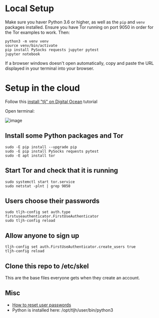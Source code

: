# Local Setup

Make sure you haver Python 3.6 or higher, as well as the `pip` and `venv` packages installed. Ensure you have Tor running on port 9050 in order for the Tor examples to work. Then:

```
python3 -m venv venv
source venv/bin/activate
pip install PySocks requests jupyter pytest
jupyter notebook
```

If a browser windows doesn't open automatically, copy and paste the URL displayed in your terminal into your browser.

# Setup in the cloud

Follow this [install "tlj" on Digital Ocean](https://the-littlest-jupyterhub.readthedocs.io/en/latest/install/digitalocean.html) tutorial

Open terminal:

![image](https://the-littlest-jupyterhub.readthedocs.io/en/latest/_images/new-terminal-button3.png)

## Install some Python packages and Tor

```
sudo -E pip install --upgrade pip
sudo -E pip install PySocks requests pytest
sudo -E apt install tor
```

## Start Tor and check that it is running

```
sudo systemctl start tor.service
sudo netstat -plnt | grep 9050
```

## Users choose their passwords

```
sudo tljh-config set auth.type firstuseauthenticator.FirstUseAuthenticator 
sudo tljh-config reload
```

## Allow anyone to sign up

```
tljh-config set auth.FirstUseAuthenticator.create_users true
tljh-config reload
```

## Clone this repo to /etc/skel

This are the base files everyone gets when they create an account.

## Misc

* [How to reset user passwords](https://github.com/jupyterhub/the-littlest-jupyterhub/blob/ce59e83857c3d86a8c924a49b3ff19f221f78571/docs/howto/auth/firstuse.rst#resetting-user-password)
* Python is installed here: /opt/tljh/user/bin/python3
